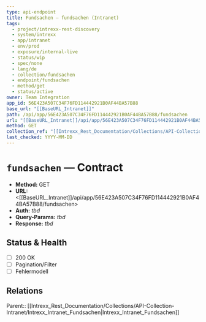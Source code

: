 ```yaml
---
type: api-endpoint
title: Fundsachen — fundsachen (Intranet)
tags:
  - project/intrexx-rest-discovery
  - system/intrexx
  - app/intranet
  - env/prod
  - exposure/internal-live
  - status/wip
  - spec/none
  - lang/de
  - collection/fundsachen
  - endpoint/fundsachen
  - method/get
  - status/active
owner: Team Integration
app_id: 56E423A507C34F76FD114442921B0AF44BA57B88
base_url: "[[BaseURL_Intranet]]"
path: /api/app/56E423A507C34F76FD114442921B0AF44BA57B88/fundsachen
url: "[[BaseURL_Intranet]]/api/app/56E423A507C34F76FD114442921B0AF44BA57B88/fundsachen"
method: GET
collection_ref: "[[Intrexx_Rest_Documentation/Collections/API-Collection-Intranet/Intrexx_Intranet_Fundsachen|Intrexx_Intranet_Fundsachen]]"
last_checked: YYYY-MM-DD
---
```


# `fundsachen` — Contract
- **Method:** GET  
- **URL:** <[[BaseURL_Intranet]]/api/app/56E423A507C34F76FD114442921B0AF44BA57B88/fundsachen>  
- **Auth:** _tbd_  
- **Query-Params:** _tbd_  
- **Response:** _tbd_

## Status & Health
- [ ] 200 OK
- [ ] Pagination/Filter
- [ ] Fehlermodell

## Relations
Parent:: [[Intrexx_Rest_Documentation/Collections/API-Collection-Intranet/Intrexx_Intranet_Fundsachen|Intrexx_Intranet_Fundsachen]]
